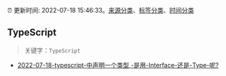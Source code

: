 :alarm_clock: 更新时间: 2022-07-18 15:46:33。[来源分类](../README.md)、[标签分类](../TAGS.md)、[时间分类](../TIMELINE.md)

## TypeScript


> 关键字：`TypeScript`



- [2022-07-18-typescript-中声明一个类型,-是用-Interface-还是-Type-呢?](https://www.v2ex.com/t/867120) 